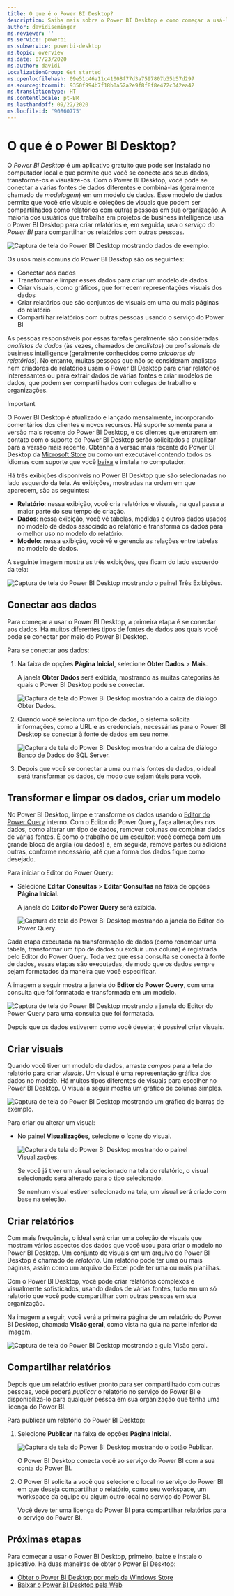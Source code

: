 ```yaml
---
title: O que é o Power BI Desktop?
description: Saiba mais sobre o Power BI Desktop e como começar a usá-lo.
author: davidiseminger
ms.reviewer: ''
ms.service: powerbi
ms.subservice: powerbi-desktop
ms.topic: overview
ms.date: 07/23/2020
ms.author: davidi
LocalizationGroup: Get started
ms.openlocfilehash: 09e51c46a11c41008f77d3a7597807b35b57d297
ms.sourcegitcommit: 9350f994b7f18b0a52a2e9f8f8f8e472c342ea42
ms.translationtype: HT
ms.contentlocale: pt-BR
ms.lasthandoff: 09/22/2020
ms.locfileid: "90860775"
---
```

# <a name="what-is-power-bi-desktop"></a>O que é o Power BI Desktop?

O *Power BI Desktop* é um aplicativo gratuito que pode ser instalado no computador local e que permite que você se conecte aos seus dados, transforme-os e visualize-os. Com o Power BI Desktop, você pode se conectar a várias fontes de dados diferentes e combiná-las (geralmente chamado de *modelagem*) em um modelo de dados. Esse modelo de dados permite que você crie visuais e coleções de visuais que podem ser compartilhados como relatórios com outras pessoas em sua organização. A maioria dos usuários que trabalha em projetos de business intelligence usa o Power BI Desktop para criar relatórios e, em seguida, usa o *serviço do Power BI* para compartilhar os relatórios com outras pessoas.

![Captura de tela do Power BI Desktop mostrando dados de exemplo.](media/desktop-what-is-desktop/what-is-desktop_01.png)

Os usos mais comuns do Power BI Desktop são os seguintes:

* Conectar aos dados
* Transformar e limpar esses dados para criar um modelo de dados
* Criar visuais, como gráficos, que fornecem representações visuais dos dados
* Criar relatórios que são conjuntos de visuais em uma ou mais páginas do relatório
* Compartilhar relatórios com outras pessoas usando o serviço do Power BI

As pessoas responsáveis por essas tarefas geralmente são consideradas *analistas de dados* (às vezes, chamados de *analistas*) ou profissionais de business intelligence (geralmente conhecidos como *criadores de relatórios*). No entanto, muitas pessoas que não se consideram analistas nem criadores de relatórios usam o Power BI Desktop para criar relatórios interessantes ou para extrair dados de várias fontes e criar modelos de dados, que podem ser compartilhados com colegas de trabalho e organizações.


> [!IMPORTANT]
> O Power BI Desktop é atualizado e lançado mensalmente, incorporando comentários dos clientes e novos recursos. Há suporte somente para a versão mais recente do Power BI Desktop, e os clientes que entrarem em contato com o suporte do Power BI Desktop serão solicitados a atualizar para a versão mais recente. Obtenha a versão mais recente do Power BI Desktop da [Microsoft Store](https://aka.ms/pbidesktopstore) ou como um executável contendo todos os idiomas com suporte que você [baixa](https://www.microsoft.com/download/details.aspx?id=58494) e instala no computador.


Há três exibições disponíveis no Power BI Desktop que são selecionadas no lado esquerdo da tela. As exibições, mostradas na ordem em que aparecem, são as seguintes:
* **Relatório**: nessa exibição, você cria relatórios e visuais, na qual passa a maior parte do seu tempo de criação.
* **Dados**: nessa exibição, você vê tabelas, medidas e outros dados usados no modelo de dados associado ao relatório e transforma os dados para o melhor uso no modelo do relatório.
* **Modelo**: nessa exibição, você vê e gerencia as relações entre tabelas no modelo de dados.

A seguinte imagem mostra as três exibições, que ficam do lado esquerdo da tela:

![Captura de tela do Power BI Desktop mostrando o painel Três Exibições.](media/desktop-what-is-desktop/what-is-desktop-07.png)
 

## <a name="connect-to-data"></a>Conectar aos dados
Para começar a usar o Power BI Desktop, a primeira etapa é se conectar aos dados. Há muitos diferentes tipos de fontes de dados aos quais você pode se conectar por meio do Power BI Desktop. 

Para se conectar aos dados:

1. Na faixa de opções **Página Inicial**, selecione **Obter Dados** > **Mais**. 

   A janela **Obter Dados** será exibida, mostrando as muitas categorias às quais o Power BI Desktop pode se conectar.

   ![Captura de tela do Power BI Desktop mostrando a caixa de diálogo Obter Dados.](media/desktop-what-is-desktop/what-is-desktop_02.png)

2. Quando você seleciona um tipo de dados, o sistema solicita informações, como a URL e as credenciais, necessárias para o Power BI Desktop se conectar à fonte de dados em seu nome.

   ![Captura de tela do Power BI Desktop mostrando a caixa de diálogo Banco de Dados do SQL Server.](media/desktop-what-is-desktop/what-is-desktop_03.png)

3. Depois que você se conectar a uma ou mais fontes de dados, o ideal será transformar os dados, de modo que sejam úteis para você.

## <a name="transform-and-clean-data-create-a-model"></a>Transformar e limpar os dados, criar um modelo

No Power BI Desktop, limpe e transforme os dados usando o [Editor do Power Query](../transform-model/desktop-query-overview.md) interno. Com o Editor do Power Query, faça alterações nos dados, como alterar um tipo de dados, remover colunas ou combinar dados de várias fontes. É como o trabalho de um escultor: você começa com um grande bloco de argila (ou dados) e, em seguida, remove partes ou adiciona outras, conforme necessário, até que a forma dos dados fique como desejado. 

Para iniciar o Editor do Power Query:

- Selecione **Editar Consultas** > **Editar Consultas** na faixa de opções **Página Inicial**.

   A janela do **Editor do Power Query** será exibida.

   ![Captura de tela do Power BI Desktop mostrando a janela do Editor do Power Query.](media/desktop-getting-started/designer_gsg_editquery.png)

Cada etapa executada na transformação de dados (como renomear uma tabela, transformar um tipo de dados ou excluir uma coluna) é registrada pelo Editor do Power Query. Toda vez que essa consulta se conecta à fonte de dados, essas etapas são executadas, de modo que os dados sempre sejam formatados da maneira que você especificar.

A imagem a seguir mostra a janela do **Editor do Power Query**, com uma consulta que foi formatada e transformada em um modelo.

 ![Captura de tela do Power BI Desktop mostrando a janela do Editor do Power Query para uma consulta que foi formatada.](media/desktop-getting-started/shapecombine_querysettingsfinished.png)

Depois que os dados estiverem como você desejar, é possível criar visuais. 

## <a name="create-visuals"></a>Criar visuais 

Quando você tiver um modelo de dados, arraste *campos* para a tela do relatório para criar *visuais*. Um visual é uma representação gráfica dos dados no modelo. Há muitos tipos diferentes de visuais para escolher no Power BI Desktop. O visual a seguir mostra um gráfico de colunas simples. 

![Captura de tela do Power BI Desktop mostrando um gráfico de barras de exemplo.](media/desktop-what-is-desktop/what-is-desktop_04.png)

Para criar ou alterar um visual: 

- No painel **Visualizações**, selecione o ícone do visual. 

   ![Captura de tela do Power BI Desktop mostrando o painel Visualizações.](media/desktop-what-is-desktop/what-is-desktop_05.png)

   Se você já tiver um visual selecionado na tela do relatório, o visual selecionado será alterado para o tipo selecionado. 

   Se nenhum visual estiver selecionado na tela, um visual será criado com base na seleção.


## <a name="create-reports"></a>Criar relatórios

Com mais frequência, o ideal será criar uma coleção de visuais que mostram vários aspectos dos dados que você usou para criar o modelo no Power BI Desktop. Um conjunto de visuais em um arquivo do Power BI Desktop é chamado de *relatório*. Um relatório pode ter uma ou mais páginas, assim como um arquivo do Excel pode ter uma ou mais planilhas.

Com o Power BI Desktop, você pode criar relatórios complexos e visualmente sofisticados, usando dados de várias fontes, tudo em um só relatório que você pode compartilhar com outras pessoas em sua organização.

Na imagem a seguir, você verá a primeira página de um relatório do Power BI Desktop, chamada **Visão geral**, como vista na guia na parte inferior da imagem. 

![Captura de tela do Power BI Desktop mostrando a guia Visão geral.](media/desktop-what-is-desktop/what-is-desktop_01.png)

## <a name="share-reports"></a>Compartilhar relatórios

Depois que um relatório estiver pronto para ser compartilhado com outras pessoas, você poderá *publicar* o relatório no serviço do Power BI e disponibilizá-lo para qualquer pessoa em sua organização que tenha uma licença do Power BI. 

Para publicar um relatório do Power BI Desktop: 

1. Selecione **Publicar** na faixa de opções **Página Inicial**.

   ![Captura de tela do Power BI Desktop mostrando o botão Publicar.](media/desktop-what-is-desktop/what-is-desktop_06.png)

   O Power BI Desktop conecta você ao serviço do Power BI com a sua conta do Power BI. 

2. O Power BI solicita a você que selecione o local no serviço do Power BI em que deseja compartilhar o relatório, como seu workspace, um workspace da equipe ou algum outro local no serviço do Power BI. 

   Você deve ter uma licença do Power BI para compartilhar relatórios para o serviço do Power BI.


## <a name="next-steps"></a>Próximas etapas

Para começar a usar o Power BI Desktop, primeiro, baixe e instale o aplicativo. Há duas maneiras de obter o Power BI Desktop:

* [Obter o Power BI Desktop por meio da Windows Store](https://aka.ms/pbidesktopstore)
* [Baixar o Power BI Desktop pela Web](https://www.microsoft.com/download/details.aspx?id=58494)